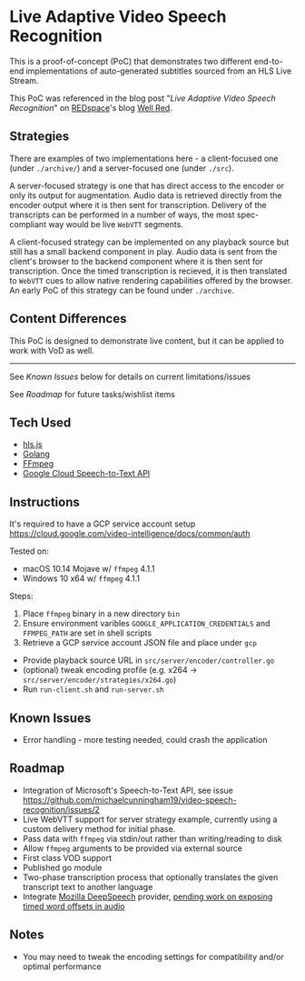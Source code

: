 # Live Adaptive Video Speech Recognition

This is a proof-of-concept (PoC) that demonstrates two different end-to-end implementations of auto-generated subtitles sourced from an HLS Live Stream.

This PoC was referenced in the blog post "_Live Adaptive Video Speech Recognition_" on [REDspace](https://redspace.com)'s blog [Well Red](https://medium.com/well-red/live-adaptive-video-speech-recognition-21345ff380e9).


## Strategies
There are examples of two implementations here - a client-focused one (under `./archive/`) and a server-focused one (under `./src`).

A server-focused strategy is one that has direct access to the encoder or only its output for augmentation. Audio data is retrieved directly from the encoder output where it is then sent for transcription. Delivery of the transcripts can be performed in a number of ways, the most spec-compliant way would be live `WebVTT` segments.

A client-focused strategy can be implemented on any playback source but still has a small backend component in play. Audio data is sent from the client's browser to the backend component where it is then sent for transcription. Once the timed transcription is recieved, it is then translated to `WebVTT` cues to allow native rendering capabilities offered by the browser. An early PoC of this strategy can be found under `./archive`.

## Content Differences
This PoC is designed to demonstrate live content, but it can be applied to work with VoD as well.

------

See *Known Issues* below for details on current limitations/issues

See *Roadmap* for future tasks/wishlist items

## Tech Used
- [hls.js](https://github.com/video-dev/hls.js)
- [Golang](https://golang.org/)
- [FFmpeg](https://ffmpeg.org/)
- [Google Cloud Speech-to-Text API](https://cloud.google.com/speech-to-text/)

## Instructions
It's required to have a GCP service account setup
https://cloud.google.com/video-intelligence/docs/common/auth

Tested on:
- macOS 10.14 Mojave w/ `ffmpeg` 4.1.1
- Windows 10 x64 w/ `ffmpeg` 4.1.1

Steps:
1) Place `ffmpeg` binary in a new directory `bin`
2) Ensure environment varibles `GOOGLE_APPLICATION_CREDENTIALS` and `FFMPEG_PATH` are set in shell scripts
3) Retrieve a GCP service account JSON file and place under `gcp`

  - Provide playback source URL in `src/server/encoder/controller.go`
  - (optional) tweak encoding profile (e.g. x264 -> `src/server/encoder/strategies/x264.go`)
  - Run `run-client.sh` and `run-server.sh`

## Known Issues
- Error handling - more testing needed, could crash the application

## Roadmap
- Integration of Microsoft's Speech-to-Text API, see issue https://github.com/michaelcunningham19/video-speech-recognition/issues/2
- Live WebVTT support for server strategy example, currently using a custom delivery method for initial phase.
- Pass data with `ffmpeg` via stdin/out rather than writing/reading to disk
- Allow `ffmpeg` arguments to be provided via external source
- First class VOD support
- Published go module
- Two-phase transcription process that optionally translates the given transcript text to another language
- Integrate [Mozilla DeepSpeech](https://github.com/mozilla/DeepSpeech) provider, [pending work on exposing timed word offsets in audio](https://discourse.mozilla.org/t/speech-to-text-json-result-with-time-per-word/32681)

## Notes
- You may need to tweak the encoding settings for compatibility and/or optimal performance
